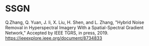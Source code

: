 # SSGN

Q.Zhang, Q. Yuan, J. li, X. Liu, H. Shen, and L. Zhang, "Hybrid Noise Removal in Hyperspectral Imagery With a Spatial-Spectral Gradient Network," Accepted by IEEE TGRS, in press, 2019. https://ieeexplore.ieee.org/document/8734833 
